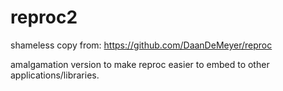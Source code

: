 # reproc2
shameless copy from: https://github.com/DaanDeMeyer/reproc

amalgamation version to make reproc easier to embed to other applications/libraries.
